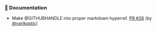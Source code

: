 ### 📝 Documentation

- Make @GITHUBHANDLE into proper markdown hyperref.  [PR #26](https://github.com/datalad/release-action/pull/26) (by [@yarikoptic](https://github.com/yarikoptic))
